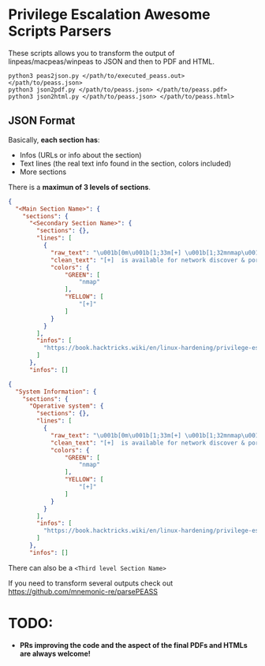 # Privilege Escalation Awesome Scripts Parsers

These scripts allows you to transform the output of linpeas/macpeas/winpeas to JSON and then to PDF and HTML.

```python3
python3 peas2json.py </path/to/executed_peass.out> </path/to/peass.json>
python3 json2pdf.py </path/to/peass.json> </path/to/peass.pdf>
python3 json2html.py </path/to/peass.json> </path/to/peass.html>
```


## JSON Format
Basically, **each section has**:
 - Infos (URLs or info about the section)
 - Text lines (the real text info found in the section, colors included)
 - More sections

There is a **maximun of 3 levels of sections**.

```json
{
  "<Main Section Name>": {
    "sections": {
      "<Secondary Section Name>": {
        "sections": {},
        "lines": [
          {
            "raw_text": "\u001b[0m\u001b[1;33m[+] \u001b[1;32mnmap\u001b[1;34m is available for network discover & port scanning, you should use it yourself",
            "clean_text": "[+]  is available for network discover & port scanning, you should use it yourself",
            "colors": {
                "GREEN": [
                    "nmap"
                ],
                "YELLOW": [
                    "[+]"
                ]
            }
          }
        ],
        "infos": [
          "https://book.hacktricks.wiki/en/linux-hardening/privilege-escalation/index.html#kernel-exploits"
        ]
      },
      "infos": []
```

```json
{
  "System Information": {
    "sections": {
      "Operative system": {
        "sections": {},
        "lines": [
          {
            "raw_text": "\u001b[0m\u001b[1;33m[+] \u001b[1;32mnmap\u001b[1;34m is available for network discover & port scanning, you should use it yourself",
            "clean_text": "[+]  is available for network discover & port scanning, you should use it yourself",
            "colors": {
                "GREEN": [
                    "nmap"
                ],
                "YELLOW": [
                    "[+]"
                ]
            }
          }
        ],
        "infos": [
          "https://book.hacktricks.wiki/en/linux-hardening/privilege-escalation/index.html#kernel-exploits"
        ]
      },
      "infos": []
```


There can also be a `<Third level Section Name>`

If you need to transform several outputs check out https://github.com/mnemonic-re/parsePEASS

# TODO:

- **PRs improving the code and the aspect of the final PDFs and HTMLs are always welcome!**
